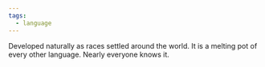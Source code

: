 ```yaml
---
tags:
  - language
---
```

Developed naturally as races settled around the world. It is a melting pot of every other language. Nearly everyone knows it. 
